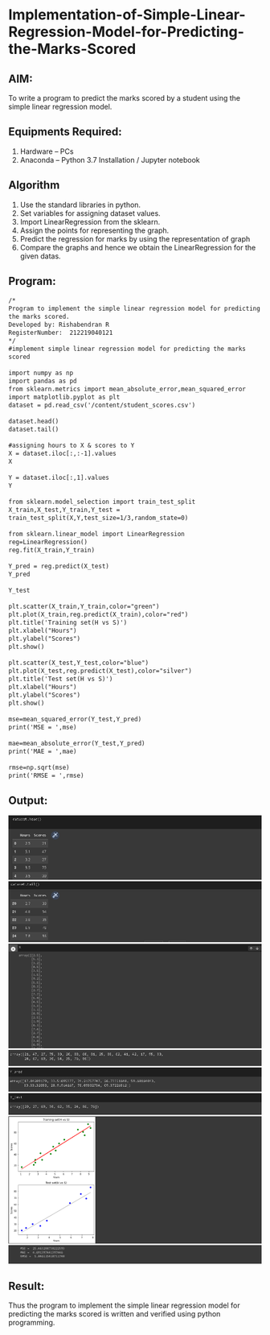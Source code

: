 # Implementation-of-Simple-Linear-Regression-Model-for-Predicting-the-Marks-Scored

## AIM:
To write a program to predict the marks scored by a student using the simple linear regression model.

## Equipments Required:
1. Hardware – PCs
2. Anaconda – Python 3.7 Installation / Jupyter notebook

## Algorithm
1. Use the standard libraries in python.
2. Set variables for assigning dataset values.
3. Import LinearRegression from the sklearn.
4. Assign the points for representing the graph.
5. Predict the regression for marks by using the representation of graph
6. Compare the graphs and hence we obtain the LinearRegression for the given datas.

## Program:
```
/*
Program to implement the simple linear regression model for predicting the marks scored.
Developed by: Rishabendran R    
RegisterNumber:  212219040121
*/
#implement simple linear regression model for predicting the marks scored

import numpy as np
import pandas as pd
from sklearn.metrics import mean_absolute_error,mean_squared_error
import matplotlib.pyplot as plt
dataset = pd.read_csv('/content/student_scores.csv')

dataset.head()
dataset.tail()

#assigning hours to X & scores to Y
X = dataset.iloc[:,:-1].values
X

Y = dataset.iloc[:,1].values
Y

from sklearn.model_selection import train_test_split
X_train,X_test,Y_train,Y_test = train_test_split(X,Y,test_size=1/3,random_state=0)

from sklearn.linear_model import LinearRegression
reg=LinearRegression()
reg.fit(X_train,Y_train)

Y_pred = reg.predict(X_test)
Y_pred

Y_test

plt.scatter(X_train,Y_train,color="green")
plt.plot(X_train,reg.predict(X_train),color="red")
plt.title('Training set(H vs S)')
plt.xlabel("Hours")
plt.ylabel("Scores")
plt.show()

plt.scatter(X_test,Y_test,color="blue")
plt.plot(X_test,reg.predict(X_test),color="silver")
plt.title('Test set(H vs S)')
plt.xlabel("Hours")
plt.ylabel("Scores")
plt.show()

mse=mean_squared_error(Y_test,Y_pred)
print('MSE = ',mse)

mae=mean_absolute_error(Y_test,Y_pred)
print('MAE = ',mae)

rmse=np.sqrt(mse) 
print('RMSE = ',rmse)
```

## Output:
![simple linear regression model for predicting the marks scored](./images/ss1.png)
![](./images/ss2.png)
![](./images/ss7.png)
![](./images/ss3.png)
![](./images/ss4.png)
![](./images/ss5.png)
![](./images/ss6.png)
![](./images/ss8.png)

## Result:
Thus the program to implement the simple linear regression model for predicting the marks scored is written and verified using python programming.
